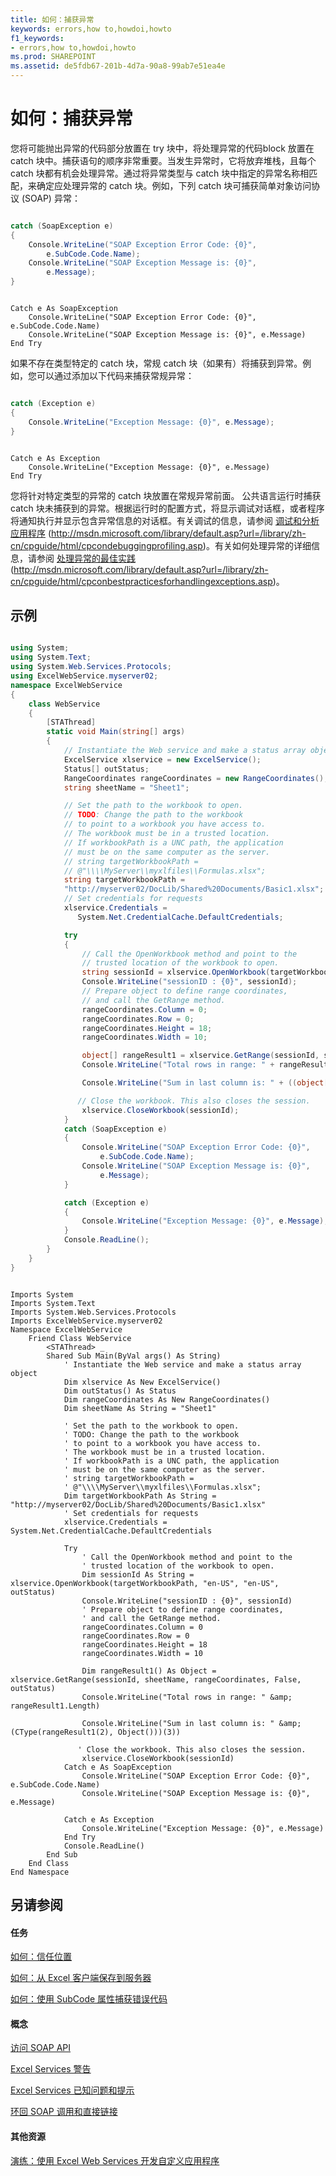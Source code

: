 ```yaml
---
title: 如何：捕获异常
keywords: errors,how to,howdoi,howto
f1_keywords:
- errors,how to,howdoi,howto
ms.prod: SHAREPOINT
ms.assetid: de5fdb67-201b-4d7a-90a8-99ab7e51ea4e
---
```



# 如何：捕获异常

您将可能抛出异常的代码部分放置在 try 块中，将处理异常的代码block 放置在 catch 块中。捕获语句的顺序非常重要。当发生异常时，它将放弃堆栈，且每个 catch 块都有机会处理异常。通过将异常类型与 catch 块中指定的异常名称相匹配，来确定应处理异常的 catch 块。例如，下列 catch 块可捕获简单对象访问协议 (SOAP) 异常：
  
    
    


```cs

catch (SoapException e)
{
    Console.WriteLine("SOAP Exception Error Code: {0}", 
        e.SubCode.Code.Name);
    Console.WriteLine("SOAP Exception Message is: {0}", 
        e.Message);
}
```


```VB.net

Catch e As SoapException
    Console.WriteLine("SOAP Exception Error Code: {0}", e.SubCode.Code.Name)
    Console.WriteLine("SOAP Exception Message is: {0}", e.Message)
End Try
```

如果不存在类型特定的 catch 块，常规 catch 块（如果有）将捕获到异常。例如，您可以通过添加以下代码来捕获常规异常：


```cs

catch (Exception e)
{
    Console.WriteLine("Exception Message: {0}", e.Message);
}
```




```VB.net

Catch e As Exception
    Console.WriteLine("Exception Message: {0}", e.Message)
End Try
```

您将针对特定类型的异常的 catch 块放置在常规异常前面。 公共语言运行时捕获 catch 块未捕获到的异常。根据运行时的配置方式，将显示调试对话框，或者程序将通知执行并显示包含异常信息的对话框。有关调试的信息，请参阅 [调试和分析应用程序](http://go.microsoft.com/fwlink/?LinkId=64641) (http://msdn.microsoft.com/library/default.asp?url=/library/zh-cn/cpguide/html/cpcondebuggingprofiling.asp)。有关如何处理异常的详细信息，请参阅 [处理异常的最佳实践](http://go.microsoft.com/fwlink/?LinkId=64480) (http://msdn.microsoft.com/library/default.asp?url=/library/zh-cn/cpguide/html/cpconbestpracticesforhandlingexceptions.asp)。
## 示例


```cs

using System;
using System.Text;
using System.Web.Services.Protocols;
using ExcelWebService.myserver02;
namespace ExcelWebService
{
    class WebService
    {
        [STAThread]
        static void Main(string[] args)
        {
            // Instantiate the Web service and make a status array object
            ExcelService xlservice = new ExcelService();
            Status[] outStatus;
            RangeCoordinates rangeCoordinates = new RangeCoordinates();
            string sheetName = "Sheet1";

            // Set the path to the workbook to open.
            // TODO: Change the path to the workbook
            // to point to a workbook you have access to.
            // The workbook must be in a trusted location.
            // If workbookPath is a UNC path, the application 
            // must be on the same computer as the server.
            // string targetWorkbookPath = 
            // @"\\\\MyServer\\myxlfiles\\Formulas.xlsx";
            string targetWorkbookPath = 
            "http://myserver02/DocLib/Shared%20Documents/Basic1.xlsx";
            // Set credentials for requests
            xlservice.Credentials = 
               System.Net.CredentialCache.DefaultCredentials;

            try
            {
                // Call the OpenWorkbook method and point to the 
                // trusted location of the workbook to open.
                string sessionId = xlservice.OpenWorkbook(targetWorkbookPath, "en-US", "en-US", out outStatus);
                Console.WriteLine("sessionID : {0}", sessionId);
                // Prepare object to define range coordinates, 
                // and call the GetRange method.
                rangeCoordinates.Column = 0;
                rangeCoordinates.Row = 0;
                rangeCoordinates.Height = 18;
                rangeCoordinates.Width = 10;

                object[] rangeResult1 = xlservice.GetRange(sessionId, sheetName, rangeCoordinates, false, out outStatus);
                Console.WriteLine("Total rows in range: " + rangeResult1.Length);

                Console.WriteLine("Sum in last column is: " + ((object[])rangeResult1[2])[3]);

               // Close the workbook. This also closes the session.
                xlservice.CloseWorkbook(sessionId);
            }
            catch (SoapException e)
            {
                Console.WriteLine("SOAP Exception Error Code: {0}", 
                    e.SubCode.Code.Name);
                Console.WriteLine("SOAP Exception Message is: {0}", 
                    e.Message);
            }

            catch (Exception e)
            {
                Console.WriteLine("Exception Message: {0}", e.Message);
            }
            Console.ReadLine();
        }
    }
}
```


```VB.net

Imports System
Imports System.Text
Imports System.Web.Services.Protocols
Imports ExcelWebService.myserver02
Namespace ExcelWebService
    Friend Class WebService
        <STAThread> _
        Shared Sub Main(ByVal args() As String)
            ' Instantiate the Web service and make a status array object
            Dim xlservice As New ExcelService()
            Dim outStatus() As Status
            Dim rangeCoordinates As New RangeCoordinates()
            Dim sheetName As String = "Sheet1"

            ' Set the path to the workbook to open.
            ' TODO: Change the path to the workbook
            ' to point to a workbook you have access to.
            ' The workbook must be in a trusted location.
            ' If workbookPath is a UNC path, the application 
            ' must be on the same computer as the server.
            ' string targetWorkbookPath = 
            ' @"\\\\MyServer\\myxlfiles\\Formulas.xlsx";
            Dim targetWorkbookPath As String = "http://myserver02/DocLib/Shared%20Documents/Basic1.xlsx"
            ' Set credentials for requests
            xlservice.Credentials = System.Net.CredentialCache.DefaultCredentials

            Try
                ' Call the OpenWorkbook method and point to the 
                ' trusted location of the workbook to open.
                Dim sessionId As String = xlservice.OpenWorkbook(targetWorkbookPath, "en-US", "en-US", outStatus)
                Console.WriteLine("sessionID : {0}", sessionId)
                ' Prepare object to define range coordinates, 
                ' and call the GetRange method.
                rangeCoordinates.Column = 0
                rangeCoordinates.Row = 0
                rangeCoordinates.Height = 18
                rangeCoordinates.Width = 10

                Dim rangeResult1() As Object = xlservice.GetRange(sessionId, sheetName, rangeCoordinates, False, outStatus)
                Console.WriteLine("Total rows in range: " &amp; rangeResult1.Length)

                Console.WriteLine("Sum in last column is: " &amp; (CType(rangeResult1(2), Object()))(3))

               ' Close the workbook. This also closes the session.
                xlservice.CloseWorkbook(sessionId)
            Catch e As SoapException
                Console.WriteLine("SOAP Exception Error Code: {0}", e.SubCode.Code.Name)
                Console.WriteLine("SOAP Exception Message is: {0}", e.Message)

            Catch e As Exception
                Console.WriteLine("Exception Message: {0}", e.Message)
            End Try
            Console.ReadLine()
        End Sub
    End Class
End Namespace
```


## 另请参阅


#### 任务


  
    
    
 [如何：信任位置](how-to-trust-a-location.md)
  
    
    
 [如何：从 Excel 客户端保存到服务器](how-to-save-from-excel-client-to-the-server.md)
  
    
    
 [如何：使用 SubCode 属性捕获错误代码](how-to-use-the-subcode-property-to-capture-error-codes.md)
#### 概念


  
    
    
 [访问 SOAP API](accessing-the-soap-api.md)
  
    
    
 [Excel Services 警告](excel-services-alerts.md)
  
    
    
 [Excel Services 已知问题和提示](excel-services-known-issues-and-tips.md)
  
    
    
 [环回 SOAP 调用和直接链接](loop-back-soap-calls-and-direct-linking.md)
#### 其他资源


  
    
    
 [演练：使用 Excel Web Services 开发自定义应用程序](walkthrough-developing-a-custom-application-using-excel-web-services.md)
